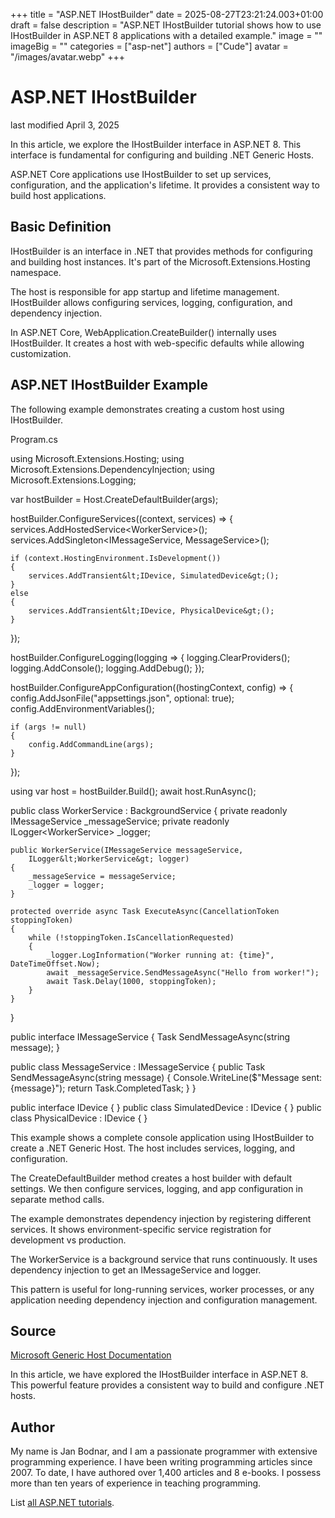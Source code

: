 +++
title = "ASP.NET IHostBuilder"
date = 2025-08-27T23:21:24.003+01:00
draft = false
description = "ASP.NET IHostBuilder tutorial shows how to use IHostBuilder in ASP.NET 8 applications with a detailed example."
image = ""
imageBig = ""
categories = ["asp-net"]
authors = ["Cude"]
avatar = "/images/avatar.webp"
+++

# ASP.NET IHostBuilder

last modified April 3, 2025

In this article, we explore the IHostBuilder interface in ASP.NET 8. This
interface is fundamental for configuring and building .NET Generic Hosts.

ASP.NET Core applications use IHostBuilder to set up services, configuration,
and the application's lifetime. It provides a consistent way to build host
applications.

## Basic Definition

IHostBuilder is an interface in .NET that provides methods for configuring and
building host instances. It's part of the Microsoft.Extensions.Hosting namespace.

The host is responsible for app startup and lifetime management. IHostBuilder
allows configuring services, logging, configuration, and dependency injection.

In ASP.NET Core, WebApplication.CreateBuilder() internally uses IHostBuilder.
It creates a host with web-specific defaults while allowing customization.

## ASP.NET IHostBuilder Example

The following example demonstrates creating a custom host using IHostBuilder.

Program.cs
  

using Microsoft.Extensions.Hosting;
using Microsoft.Extensions.DependencyInjection;
using Microsoft.Extensions.Logging;

var hostBuilder = Host.CreateDefaultBuilder(args);

hostBuilder.ConfigureServices((context, services) =&gt;
{
    services.AddHostedService&lt;WorkerService&gt;();
    services.AddSingleton&lt;IMessageService, MessageService&gt;();
    
    if (context.HostingEnvironment.IsDevelopment())
    {
        services.AddTransient&lt;IDevice, SimulatedDevice&gt;();
    }
    else
    {
        services.AddTransient&lt;IDevice, PhysicalDevice&gt;();
    }
});

hostBuilder.ConfigureLogging(logging =&gt;
{
    logging.ClearProviders();
    logging.AddConsole();
    logging.AddDebug();
});

hostBuilder.ConfigureAppConfiguration((hostingContext, config) =&gt;
{
    config.AddJsonFile("appsettings.json", optional: true);
    config.AddEnvironmentVariables();
    
    if (args != null)
    {
        config.AddCommandLine(args);
    }
});

using var host = hostBuilder.Build();
await host.RunAsync();

public class WorkerService : BackgroundService
{
    private readonly IMessageService _messageService;
    private readonly ILogger&lt;WorkerService&gt; _logger;

    public WorkerService(IMessageService messageService, 
        ILogger&lt;WorkerService&gt; logger)
    {
        _messageService = messageService;
        _logger = logger;
    }

    protected override async Task ExecuteAsync(CancellationToken stoppingToken)
    {
        while (!stoppingToken.IsCancellationRequested)
        {
            _logger.LogInformation("Worker running at: {time}", DateTimeOffset.Now);
            await _messageService.SendMessageAsync("Hello from worker!");
            await Task.Delay(1000, stoppingToken);
        }
    }
}

public interface IMessageService
{
    Task SendMessageAsync(string message);
}

public class MessageService : IMessageService
{
    public Task SendMessageAsync(string message)
    {
        Console.WriteLine($"Message sent: {message}");
        return Task.CompletedTask;
    }
}

public interface IDevice { }
public class SimulatedDevice : IDevice { }
public class PhysicalDevice : IDevice { }

This example shows a complete console application using IHostBuilder to create
a .NET Generic Host. The host includes services, logging, and configuration.

The CreateDefaultBuilder method creates a host builder with default
settings. We then configure services, logging, and app configuration in separate
method calls.

The example demonstrates dependency injection by registering different services.
It shows environment-specific service registration for development vs production.

The WorkerService is a background service that runs continuously.
It uses dependency injection to get an IMessageService and logger.

This pattern is useful for long-running services, worker processes, or any
application needing dependency injection and configuration management.

## Source

[Microsoft Generic Host Documentation](https://learn.microsoft.com/en-us/aspnet/core/fundamentals/host/generic-host?view=aspnetcore-8.0)

In this article, we have explored the IHostBuilder interface in ASP.NET 8. This
powerful feature provides a consistent way to build and configure .NET hosts.

## Author

My name is Jan Bodnar, and I am a passionate programmer with extensive
programming experience. I have been writing programming articles since 2007.
To date, I have authored over 1,400 articles and 8 e-books. I possess more
than ten years of experience in teaching programming.

List [all ASP.NET tutorials](/all/#asp-net).